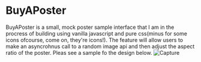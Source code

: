 # BuyAPoster

BuyAPoster is a small, mock poster sample interface that I am in the procress of building using vanilla javascript and pure css(minus for some icons ofcourse, come on, they're icons!). The feature will allow users to make an asyncrohnus call to a random image api and then adjust the aspect ratio of the poster. Pleas see a sample fo the design below.
![Capture](https://user-images.githubusercontent.com/39548252/61102520-ffdc9400-a422-11e9-8da7-4069a20ab62c.PNG)
